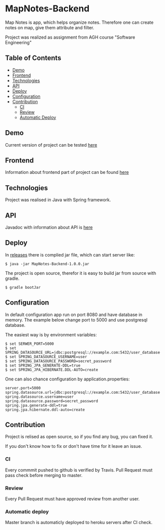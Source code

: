 # MapNotes-Backend

Map Notes is app, which helps organize notes.
Therefore one can create notes on map, give them attribute and filter.

Project was realized as assignment from AGH course "Software Engineering"

## Table of Contents

- [Demo](#demo)
- [Frontend](#frontend)
- [Technologies](#technologies)
- [API](#api)
- [Deploy](#deploy)
- [Configuration](#configuration)
- [Contribution](#contribution)
  - [CI](#ci)
  - [Review](#review)
  - [Automatic Deploy](#automatic-deploy)
  
## Demo

Current version of project can be tested [here](http://map-notes-backend.herokuapp.com/)

## Frontend

Information about frontend part of project can be found [here](https://github.com/Kotwic4/MapNotes-Frontend)

## Technologies

Project was realised in Java with Spring framework.

## API

Javadoc with information about API is [here](https://kotwic4.github.io/MapNotes-Backend/)

## Deploy

In [releases](https://github.com/Kotwic4/MapNotes-Backend/releases) there is complied jar file,
which can start server like:

```
$ java -jar MapNotes-Backend-1.0.0.jar
```

The project is open source, therefor it is easy to build jar from source with gradle.

```
$ gradle bootJar
```

## Configuration

In default configuration app run on port 8080 and have database in memory.
The example below change port to 5000 and use postgresql database.

The easiest way is by environment variables:
```
$ set SERWER_PORT=5000
$ set SPRING_DATASOURCE_URL=jdbc:postgresql://example.com:5432/user_database
$ set SPRING_DATASOURCE_USERNAME=user
$ set SPRING_DATASOURCE_PASSWORD=secret_password
$ set SPRING_JPA_GENERATE-DDL=true
$ set SPRING_JPA_HIBERNATE.DDL-AUTO=create
```

One can also chance configuration by application.properties:
``` 
server.port=5000
spring.datasource.url=jdbc:postgresql://example.com:5432/user_database
spring.datasource.username=user
spring.datasource.password=secret_password
spring.jpa.generate-ddl=true
spring.jpa.hibernate.ddl-auto=create
```

## Contribution

Project is relised as open source, so if you find any bug, you can fixed it.

If you don't know how to fix or don't have time for it leave an issue.

### CI

Every commmit pushed to github is verified by Travis.
Pull Request must pass check before merging to master.

### Review

Every Pull Request must have approved review from another user.

### Automatic deploy

Master branch is automaticly deployed to heroku servers after CI check.
